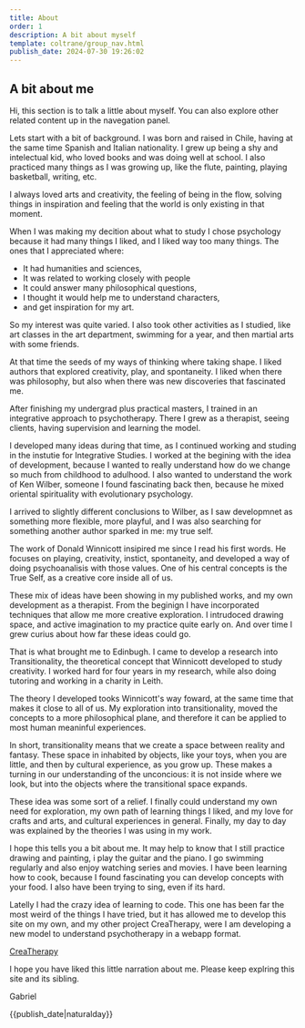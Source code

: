 ```yaml
---
title: About
order: 1
description: A bit about myself
template: coltrane/group_nav.html
publish_date: 2024-07-30 19:26:02
---
```


## A bit about me
Hi, this section is to talk a little about myself. You can also explore other related content up in the navegation panel. 

Lets start with a bit of background. I was born and raised in Chile, having at the same time Spanish and Italian nationality. I grew up being  a shy and intelectual kid, who loved books and was doing well at school. I also practiced many things as I was growing up, like the flute, painting, playing basketball, writing, etc. 

I always loved arts and creativity, the feeling of being in the flow, solving things in inspiration and feeling that the world is only existing in that moment.

When I was making my decition about what to study I chose psychology because it had many things I liked, and I liked way too many things. The ones that I appreciated where:
- It had humanities and sciences,
- It was related to working closely with people
- It could answer many philosophical questions,
- I thought it would help me to understand characters,
- and get inspiration for my art. 
  
So my interest was quite varied. I also took other activities as I studied, like art classes in the art department, swimming for a year, and then martial arts with some friends. 

At that time the seeds of my ways of thinking where taking shape. I liked authors that explored creativity, play, and spontaneity. I liked when there was philosophy, but also when there was new discoveries that fascinated me.

After finishing my undergrad plus practical masters, I trained in an integrative approach to psychotherapy. There I grew as a therapist, seeing clients, having supervision and learning the model. 

I developed many ideas during that time, as I continued working and studing in the instutie for Integrative Studies. I worked at the begining with the idea of development, because I wanted to really understand how do we change so much from childhood to adulhood. I also wanted to understand the work of Ken Wilber, someone I found fascinating back then, because he mixed oriental spirituality with evolutionary psychology. 

I arrived to slightly different conclusions to Wilber, as I saw developmnet as something more flexible, more playful, and I was also searching for something another author sparked in me: my true self. 

The work of Donald Winnicott insipired me since I read his first words. He focuses on playing, creativity, instict, spontaneity, and developed a way of doing psychoanalisis with those values. One of his central concepts is the True Self, as a creative core inside all of us.

These mix of ideas have been showing in my published works, and my own development as a therapist. From the beginign I have incorporated techniques that allow me more creative exploration. I intrudoced drawing space, and active imagination to my practice quite early on. And over time I grew curius about how far these ideas could go. 

That is what brought me to Edinbugh. I came to develop a research into Transitionality, the theoretical concept that Winnicott developed to study creativity. I worked hard for four years in my research, while also doing tutoring and working in a charity in Leith. 

The theory I developed tooks Winnicott's way foward, at the same time that makes it close to all of us. My exploration into transitionality, moved the concepts to a more philosophical plane, and therefore it can be applied to most human meaninful experiences.

In short, transitionality means that we create a space between reality and fantasy. These space in inhabited by objects, like your toys, when you are little, and then by cultural experience, as you grow up. These makes a turning in our understanding of the unconcious: it is not inside where we look, but into the objects where the transitional space expands.

These idea was some sort of a relief. I finally could understand my own need for exploration, my own path of learning things I liked, and my love for crafts and arts, and cultural experiences in general. Finally, my day to day was explained by the theories I was using in my work.

I hope this tells you a bit about me. It may help to know that I still practice drawing and painting, i play the guitar and the piano. I go swimming regularly and also enjoy watching series and movies. I have been learning how to cook, because I found fascinating you can develop concepts with your food. I also have been trying to sing, even if its hard. 

Latelly I had the crazy idea of learning to code. This one has been far the most weird of the things I have tried, but it has allowed me to develop this site on my own, and my other project CreaTherapy, were I am developing a new model to understand psychotherapy in a webapp format. 

[CreaTherapy]('crea-therapy.com')

I hope you have liked this little narration about me. Please keep explring this site and its sibling. 

Gabriel

{{publish_date|naturalday}}
